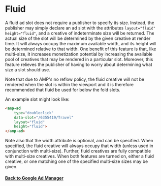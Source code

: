 <!---
Copyright 2018 The AMP HTML Authors. All Rights Reserved.

Licensed under the Apache License, Version 2.0 (the "License");
you may not use this file except in compliance with the License.
You may obtain a copy of the License at

      http://www.apache.org/licenses/LICENSE-2.0

Unless required by applicable law or agreed to in writing, software
distributed under the License is distributed on an "AS-IS" BASIS,
WITHOUT WARRANTIES OR CONDITIONS OF ANY KIND, either express or implied.
See the License for the specific language governing permissions and
limitations under the License.
-->

# Fluid

A fluid ad slot does not require a publisher to specify its size. Instead, the publisher may simply declare an ad slot with the attributes `layout="fluid" height="fluid"`, and a creative of indeterminate size will be returned. The actual size of the slot will be determined by the given creative at render time. It will always occupy the maximum available width, and its height will be determined relative to that width. One benefit of this feature is that, like multi-size, it increases monetization potential by increasing the available pool of creatives that may be rendered in a particular slot. Moreover, this feature relieves the publisher of having to worry about determining what size a slot should use.

Note that due to AMP's no reflow policy, the fluid creative will not be rendered when the slot is within the viewport and it is therefore recommended that fluid be used for below the fold slots.

An example slot might look like:

```html
<amp-ad
    type="doubleclick"
    data-slot="/6355419/Travel"
    layout="fluid"
    height="fluid">
</amp-ad>
```

Note also that the width attribute is optional, and can be specified. When specified, the fluid creative will always occupy that width (unless used in conjunction with multi-size). Further, fluid creatives are fully compatible with multi-size creatives. When both features are turned on, either a fluid creative, or one matching one of the specified multi-size sizes may be given.

#### <a href="amp-ad-network-doubleclick-impl-internal.md">Back to Google Ad Manager</a>
